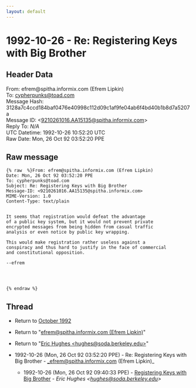 ```yaml
---
layout: default
---
```


# 1992-10-26 - Re: Registering Keys with Big Brother

## Header Data

From: efrem<span>@</span>spitha.informix.com (Efrem Lipkin)<br>
To: cypherpunks@toad.com<br>
Message Hash: 3128a7c4ccd184baf0476e40998c112d09c1af9fe04ab6f4bd40b1b8d7a5207a<br>
Message ID: \<9210261016.AA15135@spitha.informix.com\><br>
Reply To: _N/A_<br>
UTC Datetime: 1992-10-26 10:52:20 UTC<br>
Raw Date: Mon, 26 Oct 92 03:52:20 PPE<br>

## Raw message

```
{% raw  %}From: efrem@spitha.informix.com (Efrem Lipkin)
Date: Mon, 26 Oct 92 03:52:20 PPE
To: cypherpunks@toad.com
Subject: Re: Registering Keys with Big Brother
Message-ID: <9210261016.AA15135@spitha.informix.com>
MIME-Version: 1.0
Content-Type: text/plain


It seems that registration would defeat the advantage
of a public key system, but it would not prevent private
encrypted messages from being hidden from casual traffic
analysis or even notice by public key wrapping.

This would make registration rather useless against a
conspiracy and thus hard to justify in the face of commercial
and constitutional opposition.

--efrem




{% endraw %}
```

## Thread

+ Return to [October 1992](/archive/1992/10)

+ Return to "[efrem<span>@</span>spitha.informix.com (Efrem Lipkin)](/author/efrem_at_spitha_informix_com_efrem_lipkin_)"
+ Return to "[Eric Hughes <hughes<span>@</span>soda.berkeley.edu>](/author/eric_hughes_hughes_at_soda_berkeley_edu_)"

+ 1992-10-26 (Mon, 26 Oct 92 03:52:20 PPE) - Re: Registering Keys with Big Brother - _efrem@spitha.informix.com (Efrem Lipkin)_
  + 1992-10-26 (Mon, 26 Oct 92 09:40:33 PPE) - [Registering Keys with Big Brother](/archive/1992/10/c42d2d0187951763f35a791c544b34c096c6e0d58664eb4dc74d2729d6257648) - _Eric Hughes \<hughes@soda.berkeley.edu\>_


